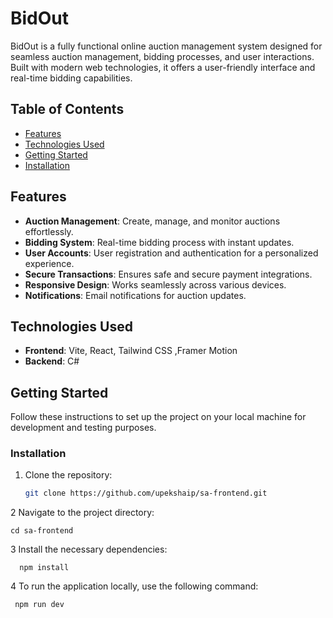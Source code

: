 # BidOut

BidOut is a fully functional online auction management system designed for seamless auction management, bidding processes, and user interactions. Built with modern web technologies, it offers a user-friendly interface and real-time bidding capabilities.

## Table of Contents

- [Features](#features)
- [Technologies Used](#technologies-used)
- [Getting Started](#getting-started)
- [Installation](#installation)

## Features

- **Auction Management**: Create, manage, and monitor auctions effortlessly.
- **Bidding System**: Real-time bidding process with instant updates.
- **User Accounts**: User registration and authentication for a personalized experience.
- **Secure Transactions**: Ensures safe and secure payment integrations.
- **Responsive Design**: Works seamlessly across various devices.
- **Notifications**: Email notifications for auction updates.

## Technologies Used

- **Frontend**: Vite, React, Tailwind CSS ,Framer Motion
- **Backend**: C#

## Getting Started

Follow these instructions to set up the project on your local machine for development and testing purposes.

### Installation

1. Clone the repository:
   ```bash
   git clone https://github.com/upekshaip/sa-frontend.git
   ```

2 Navigate to the project directory:

    cd sa-frontend

3 Install the necessary dependencies:

      npm install

4 To run the application locally, use the following command:

     npm run dev
